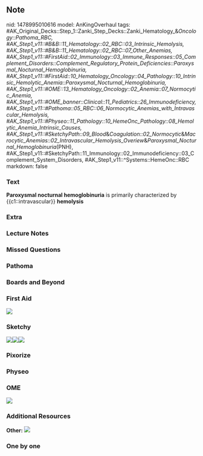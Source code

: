 ## Note
nid: 1478995010616
model: AnKingOverhaul
tags: #AK_Original_Decks::Step_1::Zanki_Step_Decks::Zanki_Hematology_&_Oncology::Pathoma_RBC, #AK_Step1_v11::#B&B::11_Hematology::02_RBC::03_Intrinsic_Hemolysis, #AK_Step1_v11::#B&B::11_Hematology::02_RBC::07_Other_Anemias, #AK_Step1_v11::#FirstAid::02_Immunology::03_Immune_Responses::05_Complement_Disorders::Complement_Regulatory_Protein_Deficiencies::Paroxysmal_Nocturnal_Hemoglobinuria, #AK_Step1_v11::#FirstAid::10_Hematology_Oncology::04_Pathology::10_Intrinsic_Hemolytic_Anemia::Paroxysmal_Nocturnal_Hemoglobinuria, #AK_Step1_v11::#OME::13_Hematology_Oncology::02_Anemia::07_Normocytic_Anemia, #AK_Step1_v11::#OME_banner::Clinical::11_Pediatrics::26_Immunodeficiency, #AK_Step1_v11::#Pathoma::05_RBC::06_Normocytic_Anemias_with_Intravascular_Hemolysis, #AK_Step1_v11::#Physeo::11_Pathology::10_HemeOnc_Pathology::08_Hemolytic_Anemia_Intrinsic_Causes, #AK_Step1_v11::#SketchyPath::09_Blood_&_Coagulation::02_Normocytic_&_Macrocytic_Anemias::02_Intravascular_Hemolysis_Overiew_&_Paroxysmal_Nocturnal_Hemoglobinuria_(PNH), #AK_Step1_v11::#SketchyPath::11_Immunology::02_Immunodeficiency::03_Complement_System_Disorders, #AK_Step1_v11::^Systems::HemeOnc::RBC
markdown: false

### Text
<div>
  <div>
    <b>Paroxysmal nocturnal hemoglobinuria</b> is primarily
    characterized by {{c1::intravascular}} <b>hemolysis</b>
  </div>
</div>

### Extra


### Lecture Notes


### Missed Questions


### Pathoma


### Boards and Beyond


### First Aid
<img src="tmpLJY8ox.png">

### Sketchy
<img src=
"Screen%20Shot%202020-02-11%20at%2011.19.23%20AM.JPG"><img src=
"Screen%20Shot%202020-02-11%20at%2011.19.29%20AM.JPG"><img src=
"Zoverall%20picture%20(35)_1566160514431.jpg">

### Pixorize


### Physeo


### OME
<div class="ome-widget">
  <a href=
  "https://onlinemeded.org/spa/pediatrics/immunodeficiency/acquire?ref=anki">
  <img src="_OME_AnkiFlashcards_Lesson_6.png"></a>
</div>

### Additional Resources
<b>Other:</b> <img src="tmpCZ4FXy.png">

### One by one

